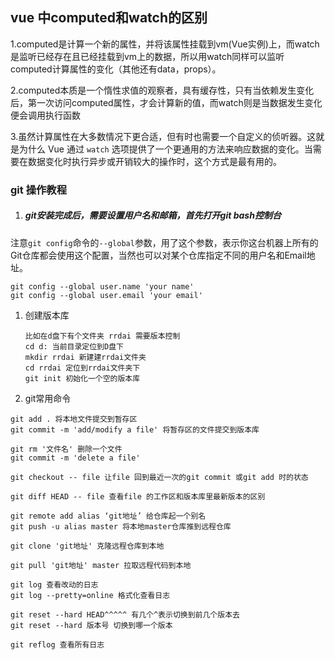 ## vue 中computed和watch的区别

1.computed是计算一个新的属性，并将该属性挂载到vm(Vue实例)上，而watch是监听已经存在且已经挂载到vm上的数据，所以用watch同样可以监听computed计算属性的变化（其他还有data，props）。

2.computed本质是一个惰性求值的观察者，具有缓存性，只有当依赖发生变化后，第一次访问computed属性，才会计算新的值，而watch则是当数据发生变化便会调用执行函数

3.虽然计算属性在大多数情况下更合适，但有时也需要一个自定义的侦听器。这就是为什么 Vue 通过 `watch` 选项提供了一个更通用的方法来响应数据的变化。当需要在数据变化时执行异步或开销较大的操作时，这个方式是最有用的。

### git 操作教程

1. ##### git安装完成后，需要设置用户名和邮箱，首先打开git bash控制台

注意`git config`命令的`--global`参数，用了这个参数，表示你这台机器上所有的Git仓库都会使用这个配置，当然也可以对某个仓库指定不同的用户名和Email地址。

```
git config --global user.name 'your name'
git config --global user.email 'your email'
```

1.  创建版本库

    ```
    比如在d盘下有个文件夹 rrdai 需要版本控制
    cd d: 当前目录定位到D盘下
    mkdir rrdai 新建建rrdai文件夹
    cd rrdai 定位到rrdai文件夹下
    git init 初始化一个空的版本库
    ```

2.  git常用命令

```
git add . 将本地文件提交到暂存区
git commit -m 'add/modify a file' 将暂存区的文件提交到版本库

git rm '文件名' 删除一个文件
git commit -m 'delete a file'

git checkout -- file 让file 回到最近一次的git commit 或git add 时的状态

git diff HEAD -- file 查看file 的工作区和版本库里最新版本的区别

git remote add alias ‘git地址’ 给仓库起一个别名
git push -u alias master 将本地master仓库推到远程仓库

git clone 'git地址' 克隆远程仓库到本地

git pull 'git地址' master 拉取远程代码到本地

git log 查看改动的日志
git log --pretty=online 格式化查看日志

git reset --hard HEAD^^^^^ 有几个^表示切换到前几个版本去
git reset --hard 版本号 切换到哪一个版本

git reflog 查看所有日志

  



```

​    
